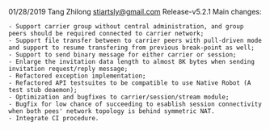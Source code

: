 01/28/2019 Tang Zhilong  <stiartsly@gmail.com>
Release-v5.2.1 Main changes:

	- Support carrier group without central administration, and group peers should be required connected to carrier network;
	- Support file transfer between to carrier peers with pull-driven mode and support to resume transfering from previous break-point as well;
	- Support to send binary message for either carrier or session;
	- Enlarge the invitation data length to almost 8K bytes when sending invitation request/reply message;
	- Refactored exception implementation;
	- Refactored API testsuites to be compatible to use Native Robot (A test stub deaemon);
	- Optimization and bugfixes to carrier/session/stream module;
	- Bugfix for low chance of succeeding to esablish session connectivity when both pees' network topology is behind symmetric NAT.
	- Integrate CI procedure.

